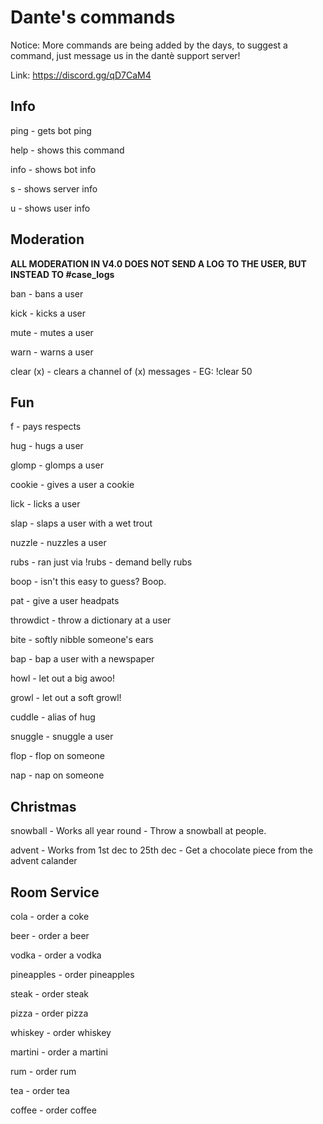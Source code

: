 # Dante's commands

Notice: More commands are being added by the days, to suggest a command, just message us in the dantè support server!

Link: https://discord.gg/qD7CaM4

## Info

ping - gets bot ping

help - shows this command

info - shows bot info

s - shows server info

u - shows user info

## Moderation

**ALL MODERATION IN V4.0 DOES NOT SEND A LOG TO THE USER, BUT INSTEAD TO #case_logs**

ban - bans a user

kick - kicks a user

mute - mutes a user

warn - warns a user

clear (x) - clears a channel of (x) messages - EG: !clear 50

## Fun

f - pays respects

hug - hugs a user

glomp - glomps a user

cookie - gives a user a cookie

lick - licks a user

slap - slaps a user with a wet trout

nuzzle - nuzzles a user

rubs - ran just via !rubs - demand belly rubs

boop - isn't this easy to guess? Boop.

pat - give a user headpats

throwdict - throw a dictionary at a user

bite - softly nibble someone's ears

bap - bap a user with a newspaper

howl - let out a big awoo!

growl - let out a soft growl!

cuddle - alias of hug

snuggle - snuggle a user

flop - flop on someone

nap - nap on someone

## Christmas

snowball - Works all year round - Throw a snowball at people.

advent - Works from 1st dec to 25th dec - Get a chocolate piece from the advent calander

## Room Service

cola - order a coke

beer - order a beer

vodka - order a vodka

pineapples - order pineapples

steak - order steak

pizza - order pizza

whiskey - order whiskey

martini - order a martini

rum - order rum

tea - order tea

coffee - order coffee
